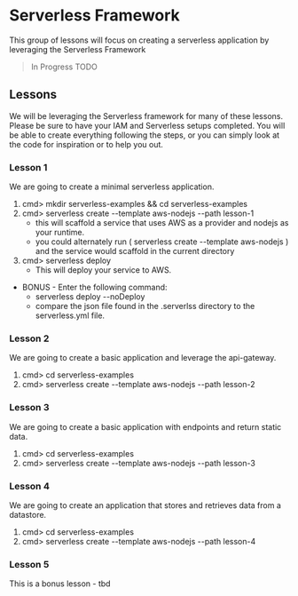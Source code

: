 # Serverless Framework
This group of lessons will focus on creating a serverless application by leveraging the Serverless Framework

>In Progress TODO

## Lessons
We will be leveraging the Serverless framework for many of these lessons.  Please be sure to have your IAM and Serverless setups completed.
You will be able to create everything following the steps, or you can simply look at the code for inspiration or to help you out.

### Lesson 1
We are going to create a minimal serverless application.

1. cmd> mkdir serverless-examples && cd serverless-examples
2. cmd> serverless create --template aws-nodejs --path lesson-1
    * this will scaffold a service that uses AWS as a provider and nodejs as your runtime.
    * you could alternately run ( serverless create --template aws-nodejs ) and the service would scaffold in the current directory
3. cmd> serverless deploy
    * This will deploy your service to AWS.

* BONUS - Enter the following command:  
    * serverless deploy --noDeploy
    * compare the json file found in the .serverlss directory to the serverless.yml file.

### Lesson 2
We are going to create a basic application and leverage the api-gateway.

1. cmd> cd serverless-examples
2. cmd> serverless create --template aws-nodejs --path lesson-2


### Lesson 3
We are going to create a basic application with endpoints and return static data.

1. cmd> cd serverless-examples
2. cmd> serverless create --template aws-nodejs --path lesson-3

### Lesson 4
We are going to create an application that stores and retrieves data from a datastore.

1. cmd> cd serverless-examples
2. cmd> serverless create --template aws-nodejs --path lesson-4

### Lesson 5
This is a bonus lesson - tbd
